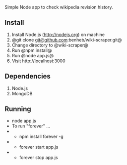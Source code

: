 Simple Node app to check wikipedia revision history.

Install
--------

1. Install Node.js (http://nodejs.org) on machine
2. @git clone git@github.com:benheb/wiki-scraper.git@
3. Change directory to @wiki-scraper@
4. Run @npm install@
5. Run @node app.js@
6. Visit http://localhost:3000


## Dependencies 

1. Node.js
2. MongoDB

## Running
* node app.js
* To run "forever" ... 
* * npm install forever -g
* * forever start app.js
* * forever stop app.js

